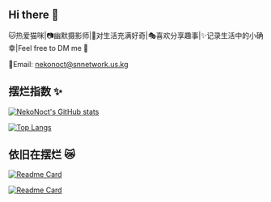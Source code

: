 ## Hi there 👋

🐱热爱猫咪|📷幽默摄影师|🤔对生活充满好奇|🎭喜欢分享趣事|✨记录生活中的小确幸|Feel free to DM me 💌

📧Email: nekonoct@snnetwork.us.kg

## 摆烂指数 ✨

[![NekoNoct's GitHub stats](https://github-readme-stats.vercel.app/api?username=NekoNoct&show_icons=true&count_private=true&locale=cn&count_private=true)]()

[![Top Langs](https://github-readme-stats.vercel.app/api/top-langs/?username=NekoNoct&locale=cn&count_private=true)]()

## 依旧在摆烂 😿

[![Readme Card](https://github-readme-stats.vercel.app/api/pin/?username=StellarNexusNetwork&repo=cc.wiki.project.v4.web2)](https://github.com/anuraghazra/github-readme-stats)

[![Readme Card](https://github-readme-stats.vercel.app/api/pin/?username=StellarNexusNetwork&repo=UI-of-the-live-broadcast-room)](https://github.com/anuraghazra/github-readme-stats)
